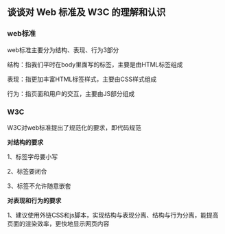 ## 谈谈对 Web 标准及 W3C 的理解和认识

### web标准

web标准主要分为结构、表现、行为3部分

结构：指我们平时在body里面写的标签，主要是由HTML标签组成

表现：指更加丰富HTML标签样式，主要由CSS样式组成

行为：指页面和用户的交互，主要由JS部分组成

### W3C

W3C对web标准提出了规范化的要求，即代码规范

**对结构的要求**

1、标签字母要小写

2、标签要闭合

3、标签不允许随意嵌套

**对表现和行为的要求**

1、建议使用外链CSS和js脚本，实现结构与表现分离、结构与行为分离，能提高页面的渲染效率，更快地显示网页内容